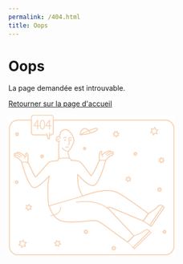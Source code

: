 ```yaml
---
permalink: /404.html
title: Oops
---
```


# Oops

La page demandée est introuvable.

[Retourner sur la page d'accueil](/)

![Page introuvable](/assets/images/oops.svg)